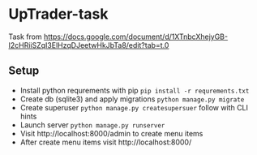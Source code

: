 # UpTrader-task
Task from https://docs.google.com/document/d/1XTnbcXhejyGB-I2cHRiiSZqI3ElHzqDJeetwHkJbTa8/edit?tab=t.0

## Setup

- Install python requrements with pip `pip install -r requrements.txt`
- Create db (sqlite3) and apply migrations `python manage.py migrate`
- Create superuser `python manage.py createsupersuer` follow with CLI hints
- Launch server `python manage.py runserver`
- Visit http://localhost:8000/admin to create menu items
- After create menu items visit http://localhost:8000/
